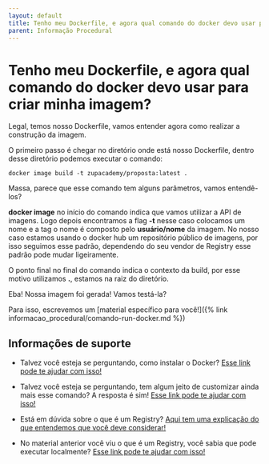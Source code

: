 ```yaml
---
layout: default
title: Tenho meu Dockerfile, e agora qual comando do docker devo usar para criar minha imagem? 
parent: Informação Procedural
---
```

# Tenho meu Dockerfile, e agora qual comando do docker devo usar para criar minha imagem?

Legal, temos nosso Dockerfile, vamos entender agora como realizar a construção da imagem.

O primeiro passo é chegar no diretório onde está nosso Dockerfile, dentro desse diretório podemos executar o comando:

```shell script
docker image build -t zupacademy/proposta:latest .
```

Massa, parece que esse comando tem alguns parâmetros, vamos entendê-los?

**docker image** no início do comando indica que vamos utilizar a API de imagens. Logo depois encontramos a flag **-t** 
nesse caso colocamos um nome e a tag o nome é composto pelo **usuário/nome** da imagem. No nosso caso estamos usando o
docker hub um repositório público de imagens, por isso seguimos esse padrão, dependendo do seu vendor de Registry esse 
padrão pode mudar ligeiramente.

O ponto final no final do comando indica o contexto da build, por esse motivo utilizamos **.**, estamos na raiz do diretório.

Eba! Nossa imagem foi gerada! Vamos testá-la?


Para isso, escrevemos um [material específico para você!]({% link informacao_procedural/comando-run-docker.md %})



## Informações de suporte

* Talvez você esteja se perguntando, como instalar o Docker? [Esse link pode te ajudar com isso!](https://docs.docker.com/get-docker/)

* Talvez você esteja se perguntando, tem algum jeito de customizar ainda mais esse comando? A resposta é sim! [Esse link pode te ajudar com isso!](https://docs.docker.com/engine/reference/commandline/image_build/) 

* Está em dúvida sobre o que é um Registry? [Aqui tem uma explicação do que entendemos que você deve considerar!](https://docs.docker.com/registry/)
  
* No material anterior você viu o que é um Registry, você sabia que pode executar localmente? [Esse link pode te ajudar com isso!](https://docs.docker.com/registry/deploying/)